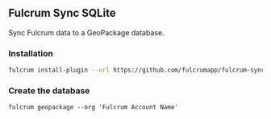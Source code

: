 ## Fulcrum Sync SQLite

Sync Fulcrum data to a GeoPackage database.

### Installation

```sh
fulcrum install-plugin --url https://github.com/fulcrumapp/fulcrum-sync-geopackage
```

### Create the database

```
fulcrum geopackage --org 'Fulcrum Account Name'
```
